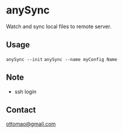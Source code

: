 anySync 
=================

Watch and sync local files to remote server.

Usage
-----------------
``anySync --init``
``anySync --name myConfig Name``

Note
-----------------
* ssh login


Contact
-----------------
ottomao@gmail.com